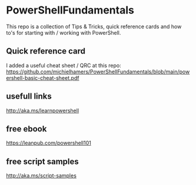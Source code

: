 # PowerShellFundamentals
This repo is a collection of Tips & Tricks, quick reference cards and how to's for starting with / working with PowerShell.

## Quick reference card
I added a useful cheat sheet / QRC at this repo: https://github.com/michielhamers/PowerShellFundamentals/blob/main/powershell-basic-cheat-sheet.pdf

## usefull links
http://aka.ms/learnpowershell

## free ebook
https://leanpub.com/powershell101

## free script samples
http://aka.ms/script-samples
